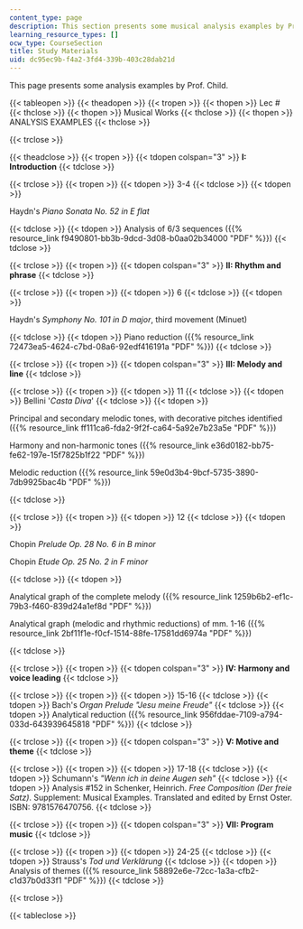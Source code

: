 ```yaml
---
content_type: page
description: This section presents some musical analysis examples by Prof. Child.
learning_resource_types: []
ocw_type: CourseSection
title: Study Materials
uid: dc95ec9b-f4a2-3fd4-339b-403c28dab21d
---
```


This page presents some analysis examples by Prof. Child.

{{< tableopen >}}
{{< theadopen >}}
{{< tropen >}}
{{< thopen >}}
Lec #
{{< thclose >}}
{{< thopen >}}
Musical Works
{{< thclose >}}
{{< thopen >}}
ANALYSIS EXAMPLES
{{< thclose >}}

{{< trclose >}}

{{< theadclose >}}
{{< tropen >}}
{{< tdopen colspan="3" >}}
**I: Introduction**
{{< tdclose >}}

{{< trclose >}}
{{< tropen >}}
{{< tdopen >}}
3-4
{{< tdclose >}}
{{< tdopen >}}


Haydn's _Piano Sonata No. 52 in E flat_


{{< tdclose >}}
{{< tdopen >}}
Analysis of 6/3 sequences ({{% resource_link f9490801-bb3b-9dcd-3d08-b0aa02b34000 "PDF" %}})
{{< tdclose >}}

{{< trclose >}}
{{< tropen >}}
{{< tdopen colspan="3" >}}
**II: Rhythm and phrase**
{{< tdclose >}}

{{< trclose >}}
{{< tropen >}}
{{< tdopen >}}
6
{{< tdclose >}}
{{< tdopen >}}


Haydn's _Symphony No. 101 in D major_, third movement (Minuet)


{{< tdclose >}}
{{< tdopen >}}
Piano reduction ({{% resource_link 72473ea5-4624-c7bd-08a6-92edf416191a "PDF" %}})
{{< tdclose >}}

{{< trclose >}}
{{< tropen >}}
{{< tdopen colspan="3" >}}
**III: Melody and line**
{{< tdclose >}}

{{< trclose >}}
{{< tropen >}}
{{< tdopen >}}
11
{{< tdclose >}}
{{< tdopen >}}
Bellini '_Casta Diva_'
{{< tdclose >}}
{{< tdopen >}}


Principal and secondary melodic tones, with decorative pitches identified ({{% resource_link ff111ca6-fda2-9f2f-ca64-5a92e7b23a5e "PDF" %}})

Harmony and non-harmonic tones ({{% resource_link e36d0182-bb75-fe62-197e-15f7825b1f22 "PDF" %}})

Melodic reduction ({{% resource_link 59e0d3b4-9bcf-5735-3890-7db9925bac4b "PDF" %}})


{{< tdclose >}}

{{< trclose >}}
{{< tropen >}}
{{< tdopen >}}
12
{{< tdclose >}}
{{< tdopen >}}


Chopin _Prelude Op. 28 No. 6 in B minor_

Chopin _Etude Op. 25 No. 2 in F minor_


{{< tdclose >}}
{{< tdopen >}}


Analytical graph of the complete melody ({{% resource_link 1259b6b2-ef1c-79b3-f460-839d24a1ef8d "PDF" %}})

Analytical graph (melodic and rhythmic reductions) of mm. 1-16 ({{% resource_link 2bf11f1e-f0cf-1514-88fe-17581dd6974a "PDF" %}})


{{< tdclose >}}

{{< trclose >}}
{{< tropen >}}
{{< tdopen colspan="3" >}}
**IV: Harmony and voice leading**
{{< tdclose >}}

{{< trclose >}}
{{< tropen >}}
{{< tdopen >}}
15-16
{{< tdclose >}}
{{< tdopen >}}
Bach's _Organ Prelude "Jesu meine Freude"_
{{< tdclose >}}
{{< tdopen >}}
Analytical reduction ({{% resource_link 956fddae-7109-a794-033d-643939645818 "PDF" %}})
{{< tdclose >}}

{{< trclose >}}
{{< tropen >}}
{{< tdopen colspan="3" >}}
**V: Motive and theme**
{{< tdclose >}}

{{< trclose >}}
{{< tropen >}}
{{< tdopen >}}
17-18
{{< tdclose >}}
{{< tdopen >}}
Schumann's _"Wenn ich in deine Augen seh"_
{{< tdclose >}}
{{< tdopen >}}
Analysis #152 in Schenker, Heinrich. _Free Composition (Der freie Satz)_. Supplement: Musical Examples. Translated and edited by Ernst Oster. ISBN: 9781576470756.
{{< tdclose >}}

{{< trclose >}}
{{< tropen >}}
{{< tdopen colspan="3" >}}
**VII: Program music**
{{< tdclose >}}

{{< trclose >}}
{{< tropen >}}
{{< tdopen >}}
24-25
{{< tdclose >}}
{{< tdopen >}}
Strauss's _Tod und Verklärung_
{{< tdclose >}}
{{< tdopen >}}
Analysis of themes ({{% resource_link 58892e6e-72cc-1a3a-cfb2-c1d37b0d33f1 "PDF" %}})
{{< tdclose >}}

{{< trclose >}}

{{< tableclose >}}